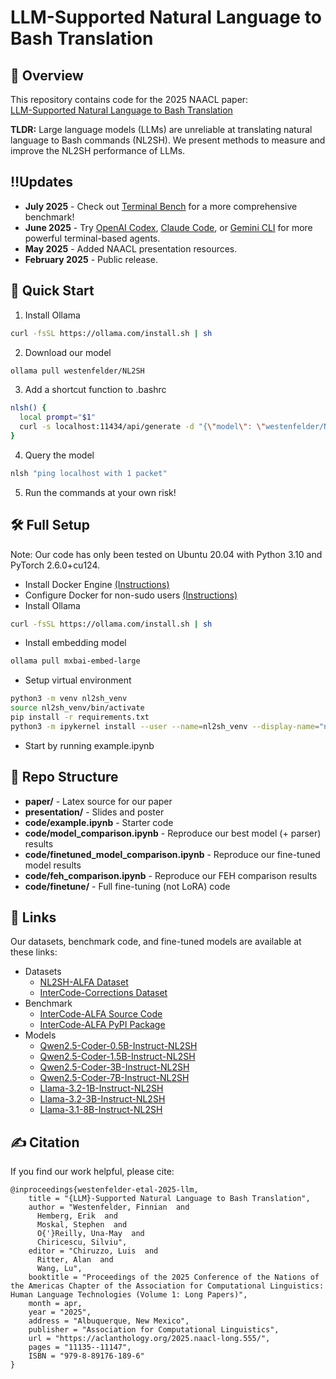 # LLM-Supported Natural Language to Bash Translation

## 👋 Overview
This repository contains code for the 2025 NAACL paper:  
[LLM-Supported Natural Language to Bash Translation](https://aclanthology.org/2025.naacl-long.555/)  

**TLDR:** Large language models (LLMs) are unreliable at translating natural language to Bash commands (NL2SH). We present methods to measure and improve the NL2SH performance of LLMs.

## ‼️Updates
- **July 2025** - Check out [Terminal Bench](https://github.com/laude-institute/terminal-bench) for a more comprehensive benchmark!
- **June 2025** - Try [OpenAI Codex](https://github.com/openai/codex), [Claude Code](https://github.com/anthropics/claude-code), or [Gemini CLI](https://github.com/google-gemini/gemini-cli) for more powerful terminal-based agents.
- **May 2025** - Added NAACL presentation resources.
- **February 2025** - Public release.

## 🚀 Quick Start
1. Install Ollama
```bash
curl -fsSL https://ollama.com/install.sh | sh
```
2. Download our model
```bash
ollama pull westenfelder/NL2SH
```
3. Add a shortcut function to .bashrc
```bash
nlsh() {
  local prompt="$1"
  curl -s localhost:11434/api/generate -d "{\"model\": \"westenfelder/NL2SH\", \"prompt\": \"$prompt\", \"stream\": false}" | jq -r '.response'
}
```
4. Query the model
```bash
nlsh "ping localhost with 1 packet"
```
5. Run the commands at your own risk!

## 🛠️ Full Setup
Note: Our code has only been tested on Ubuntu 20.04 with Python 3.10 and PyTorch 2.6.0+cu124.

- Install Docker Engine [(Instructions)](https://docs.docker.com/engine/install/)  
- Configure Docker for non-sudo users [(Instructions)](https://docs.docker.com/engine/install/linux-postinstall/) 
- Install Ollama
```bash
curl -fsSL https://ollama.com/install.sh | sh
```
- Install embedding model
```bash
ollama pull mxbai-embed-large
```
- Setup virtual environment
```bash
python3 -m venv nl2sh_venv
source nl2sh_venv/bin/activate
pip install -r requirements.txt
python3 -m ipykernel install --user --name=nl2sh_venv --display-name="nl2sh_venv"
```
- Start by running example.ipynb

## 🌳 Repo Structure
- **paper/** - Latex source for our paper
- **presentation/** - Slides and poster
- **code/example.ipynb** - Starter code
- **code/model_comparison.ipynb** - Reproduce our best model (+ parser) results
- **code/finetuned_model_comparison.ipynb** - Reproduce our fine-tuned model results
- **code/feh_comparison.ipynb** - Reproduce our FEH comparison results
- **code/finetune/** - Full fine-tuning (not LoRA) code

## 🔗 Links
Our datasets, benchmark code, and fine-tuned models are available at these links:
- Datasets
  - [NL2SH-ALFA Dataset](https://huggingface.co/datasets/westenfelder/NL2SH-ALFA)
  - [InterCode-Corrections Dataset](https://huggingface.co/datasets/westenfelder/InterCode-Corrections)
- Benchmark
  - [InterCode-ALFA Source Code](https://github.com/westenfelder/InterCode-ALFA)
  - [InterCode-ALFA PyPI Package](https://pypi.org/project/icalfa/)
- Models
  - [Qwen2.5-Coder-0.5B-Instruct-NL2SH](https://huggingface.co/westenfelder/Qwen2.5-Coder-0.5B-Instruct-NL2SH)
  - [Qwen2.5-Coder-1.5B-Instruct-NL2SH](https://huggingface.co/westenfelder/Qwen2.5-Coder-1.5B-Instruct-NL2SH)
  - [Qwen2.5-Coder-3B-Instruct-NL2SH](https://huggingface.co/westenfelder/Qwen2.5-Coder-3B-Instruct-NL2SH)
  - [Qwen2.5-Coder-7B-Instruct-NL2SH](https://huggingface.co/westenfelder/Qwen2.5-Coder-7B-Instruct-NL2SH)
  - [Llama-3.2-1B-Instruct-NL2SH](https://huggingface.co/westenfelder/Llama-3.2-1B-Instruct-NL2SH)
  - [Llama-3.2-3B-Instruct-NL2SH](https://huggingface.co/westenfelder/Llama-3.2-3B-Instruct-NL2SH)
  - [Llama-3.1-8B-Instruct-NL2SH](https://huggingface.co/westenfelder/Llama-3.1-8B-Instruct-NL2SH)

## ✍️ Citation
If you find our work helpful, please cite:
```
@inproceedings{westenfelder-etal-2025-llm,
    title = "{LLM}-Supported Natural Language to Bash Translation",
    author = "Westenfelder, Finnian  and
      Hemberg, Erik  and
      Moskal, Stephen  and
      O{'}Reilly, Una-May  and
      Chiricescu, Silviu",
    editor = "Chiruzzo, Luis  and
      Ritter, Alan  and
      Wang, Lu",
    booktitle = "Proceedings of the 2025 Conference of the Nations of the Americas Chapter of the Association for Computational Linguistics: Human Language Technologies (Volume 1: Long Papers)",
    month = apr,
    year = "2025",
    address = "Albuquerque, New Mexico",
    publisher = "Association for Computational Linguistics",
    url = "https://aclanthology.org/2025.naacl-long.555/",
    pages = "11135--11147",
    ISBN = "979-8-89176-189-6"
}
```
